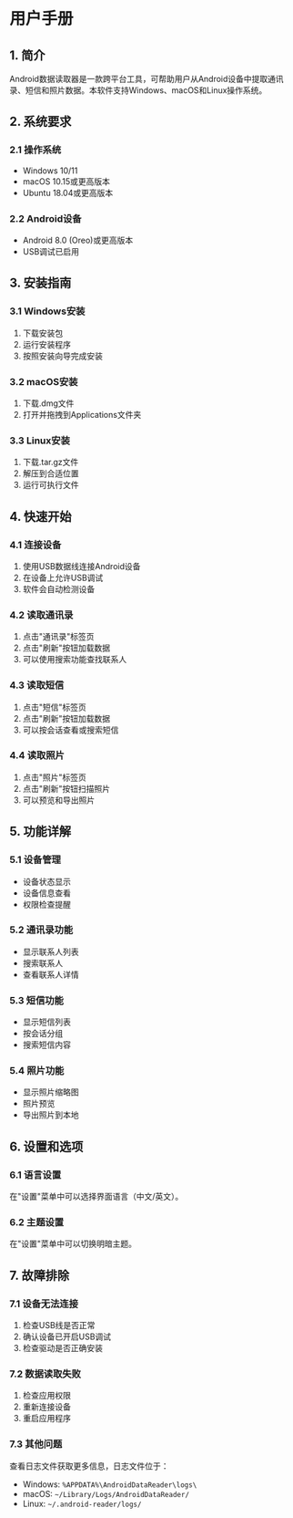 # 用户手册

## 1. 简介

Android数据读取器是一款跨平台工具，可帮助用户从Android设备中提取通讯录、短信和照片数据。本软件支持Windows、macOS和Linux操作系统。

## 2. 系统要求

### 2.1 操作系统
- Windows 10/11
- macOS 10.15或更高版本
- Ubuntu 18.04或更高版本

### 2.2 Android设备
- Android 8.0 (Oreo)或更高版本
- USB调试已启用

## 3. 安装指南

### 3.1 Windows安装
1. 下载安装包
2. 运行安装程序
3. 按照安装向导完成安装

### 3.2 macOS安装
1. 下载.dmg文件
2. 打开并拖拽到Applications文件夹

### 3.3 Linux安装
1. 下载.tar.gz文件
2. 解压到合适位置
3. 运行可执行文件

## 4. 快速开始

### 4.1 连接设备
1. 使用USB数据线连接Android设备
2. 在设备上允许USB调试
3. 软件会自动检测设备

### 4.2 读取通讯录
1. 点击"通讯录"标签页
2. 点击"刷新"按钮加载数据
3. 可以使用搜索功能查找联系人

### 4.3 读取短信
1. 点击"短信"标签页
2. 点击"刷新"按钮加载数据
3. 可以按会话查看或搜索短信

### 4.4 读取照片
1. 点击"照片"标签页
2. 点击"刷新"按钮扫描照片
3. 可以预览和导出照片

## 5. 功能详解

### 5.1 设备管理
- 设备状态显示
- 设备信息查看
- 权限检查提醒

### 5.2 通讯录功能
- 显示联系人列表
- 搜索联系人
- 查看联系人详情

### 5.3 短信功能
- 显示短信列表
- 按会话分组
- 搜索短信内容

### 5.4 照片功能
- 显示照片缩略图
- 照片预览
- 导出照片到本地

## 6. 设置和选项

### 6.1 语言设置
在"设置"菜单中可以选择界面语言（中文/英文）。

### 6.2 主题设置
在"设置"菜单中可以切换明暗主题。

## 7. 故障排除

### 7.1 设备无法连接
1. 检查USB线是否正常
2. 确认设备已开启USB调试
3. 检查驱动是否正确安装

### 7.2 数据读取失败
1. 检查应用权限
2. 重新连接设备
3. 重启应用程序

### 7.3 其他问题
查看日志文件获取更多信息，日志文件位于：
- Windows: `%APPDATA%\AndroidDataReader\logs\`
- macOS: `~/Library/Logs/AndroidDataReader/`
- Linux: `~/.android-reader/logs/`